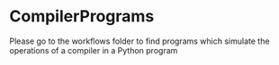 # CompilerPrograms

Please go to the workflows folder to find programs which simulate the operations of a compiler in a Python program

